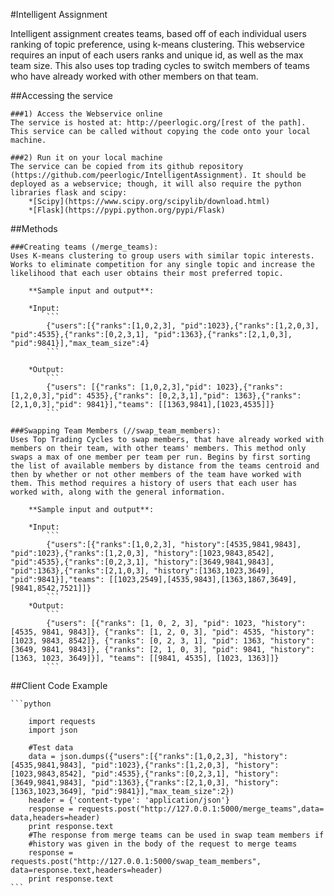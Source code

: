 #Intelligent Assignment

Intelligent assignment creates teams, based off of each individual users ranking of topic preference, using k-means clustering. This webservice requires an input of each users ranks and unique id, as well as the max team size. This also uses top trading cycles to switch members of teams who have already worked with other members on that team.

##Accessing the service

	###1) Access the Webservice online
	The service is hosted at: http://peerlogic.org/[rest of the path]. This service can be called without copying the code onto your local machine. 

	###2) Run it on your local machine
	The service can be copied from its github repository (https://github.com/peerlogic/IntelligentAssignment). It should be deployed as a webservice; though, it will also require the python libraries flask and scipy:
		*[Scipy](https://www.scipy.org/scipylib/download.html)
		*[Flask](https://pypi.python.org/pypi/Flask)

##Methods

	###Creating teams (/merge_teams):
	Uses K-means clustering to group users with similar topic interests. Works to eliminate competition for any single topic and increase the likelihood that each user obtains their most preferred topic. 

		**Sample input and output**:

		*Input: 
			```
			{"users":[{"ranks":[1,0,2,3], "pid":1023},{"ranks":[1,2,0,3], "pid":4535},{"ranks":[0,2,3,1], "pid":1363},{"ranks":[2,1,0,3], "pid":9841}],"max_team_size":4}
			```

		*Output: 
			```
			{"users": [{"ranks": [1,0,2,3],"pid": 1023},{"ranks": [1,2,0,3],"pid": 4535},{"ranks": [0,2,3,1],"pid": 1363},{"ranks": [2,1,0,3],"pid": 9841}],"teams": [[1363,9841],[1023,4535]]}
			```

	###Swapping Team Members (//swap_team_members):
	Uses Top Trading Cycles to swap members, that have already worked with members on their team, with other teams' members. This method only swaps a max of one member per team per run. Begins by first sorting the list of available members by distance from the teams centroid and then by whether or not other members of the team have worked with them. This method requires a history of users that each user has worked with, along with the general information.

		**Sample input and output**:

		*Input: 
			```
			{"users":[{"ranks":[1,0,2,3], "history":[4535,9841,9843], "pid":1023},{"ranks":[1,2,0,3], "history":[1023,9843,8542], "pid":4535},{"ranks":[0,2,3,1], "history":[3649,9841,9843], "pid":1363},{"ranks":[2,1,0,3], "history":[1363,1023,3649], "pid":9841}],"teams": [[1023,2549],[4535,9843],[1363,1867,3649],[9841,8542,7521]]} 
			```
		*Output:
			```
			{"users": [{"ranks": [1, 0, 2, 3], "pid": 1023, "history": [4535, 9841, 9843]}, {"ranks": [1, 2, 0, 3], "pid": 4535, "history": [1023, 9843, 8542]}, {"ranks": [0, 2, 3, 1], "pid": 1363, "history": [3649, 9841, 9843]}, {"ranks": [2, 1, 0, 3], "pid": 9841, "history": [1363, 1023, 3649]}], "teams": [[9841, 4535], [1023, 1363]]}
			```

##Client Code Example

	```python

		import requests
		import json

		#Test data
		data = json.dumps({"users":[{"ranks":[1,0,2,3], "history":[4535,9841,9843], "pid":1023},{"ranks":[1,2,0,3], "history":[1023,9843,8542], "pid":4535},{"ranks":[0,2,3,1], "history":[3649,9841,9843], "pid":1363},{"ranks":[2,1,0,3], "history":[1363,1023,3649], "pid":9841}],"max_team_size":2})
		header = {'content-type': 'application/json'}
		response = requests.post("http://127.0.0.1:5000/merge_teams",data= data,headers=header)
		print response.text
		#The response from merge teams can be used in swap team members if
		#history was given in the body of the request to merge teams	
		response = requests.post("http://127.0.0.1:5000/swap_team_members", data=response.text,headers=header)
		print response.text
	```
	